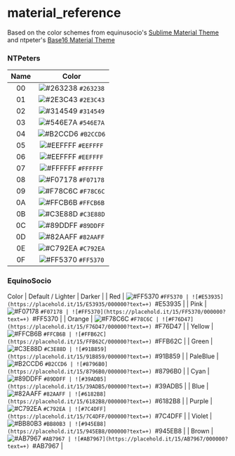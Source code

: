 # material_reference

Based on the color schemes from equinusocio's [Sublime Material Theme](https://github.com/equinusocio/material-theme) and ntpeter's [Base16 Material Theme](https://github.com/ntpeters/base16-materialtheme-scheme)

### NTPeters

| Name | Color |
|:-:|:--:|
| 00 |![#263238](https://placehold.it/15/263238/000000?text=+) `#263238` |
| 01 |![#2E3C43](https://placehold.it/15/2E3C43/000000?text=+) `#2E3C43` |
| 02 |![#314549](https://placehold.it/15/314549/000000?text=+) `#314549` |
| 03 |![#546E7A](https://placehold.it/15/546E7A/000000?text=+) `#546E7A` |
| 04 |![#B2CCD6](https://placehold.it/15/B2CCD6/000000?text=+) `#B2CCD6` |
| 05 |![#EEFFFF](https://placehold.it/15/EEFFFF/000000?text=+) `#EEFFFF` |
| 06 |![#EEFFFF](https://placehold.it/15/EEFFFF/000000?text=+) `#EEFFFF` |
| 07 |![#FFFFFF](https://placehold.it/15/FFFFFF/000000?text=+) `#FFFFFF` |
| 08 |![#F07178](https://placehold.it/15/F07178/000000?text=+) `#F07178` |
| 09 |![#F78C6C](https://placehold.it/15/F78C6C/000000?text=+) `#F78C6C` |
| 0A |![#FFCB6B](https://placehold.it/15/FFCB6B/000000?text=+) `#FFCB6B` |
| 0B |![#C3E88D](https://placehold.it/15/C3E88D/000000?text=+) `#C3E88D` |
| 0C |![#89DDFF](https://placehold.it/15/89DDFF/000000?text=+) `#89DDFF` |
| 0D |![#82AAFF](https://placehold.it/15/82AAFF/000000?text=+) `#82AAFF` |
| 0E |![#C792EA](https://placehold.it/15/C792EA/000000?text=+) `#C792EA` |
| 0F |![#FF5370](https://placehold.it/15/FF5370/000000?text=+) `#FF5370` |

### EquinoSocio
Color      | Default / Lighter |  Darker    |
| Red | ![#FF5370](https://placehold.it/15/FF5370/000000?text=+) `#FF5370 | ![#E53935](https://placehold.it/15/E53935/000000?text=+) `#E53935 |
| Pink | ![#F07178](https://placehold.it/15/F07178/000000?text=+) `#F07178 | ![#FF5370](https://placehold.it/15/FF5370/000000?text=+) `#FF5370 |
| Orange | ![#F78C6C](https://placehold.it/15/F78C6C/000000?text=+) `#F78C6C | ![#F76D47](https://placehold.it/15/F76D47/000000?text=+) `#F76D47 |
| Yellow | ![#FFCB6B](https://placehold.it/15/FFCB6B/000000?text=+) `#FFCB6B | ![#FFB62C](https://placehold.it/15/FFB62C/000000?text=+) `#FFB62C |
| Green | ![#C3E88D](https://placehold.it/15/C3E88D/000000?text=+) `#C3E88D | ![#91B859](https://placehold.it/15/91B859/000000?text=+) `#91B859 |
| PaleBlue | ![#B2CCD6](https://placehold.it/15/B2CCD6/000000?text=+) `#B2CCD6 | ![#8796B0](https://placehold.it/15/8796B0/000000?text=+) `#8796B0 |
| Cyan | ![#89DDFF](https://placehold.it/15/89DDFF/000000?text=+) `#89DDFF | ![#39ADB5](https://placehold.it/15/39ADB5/000000?text=+) `#39ADB5 |
| Blue | ![#82AAFF](https://placehold.it/15/82AAFF/000000?text=+) `#82AAFF | ![#6182B8](https://placehold.it/15/6182B8/000000?text=+) `#6182B8 |
| Purple | ![#C792EA](https://placehold.it/15/C792EA/000000?text=+) `#C792EA | ![#7C4DFF](https://placehold.it/15/7C4DFF/000000?text=+) `#7C4DFF |
| Violet | ![#BB80B3](https://placehold.it/15/BB80B3/000000?text=+) `#BB80B3 | ![#945EB8](https://placehold.it/15/945EB8/000000?text=+) `#945EB8 |
| Brown | ![#AB7967](https://placehold.it/15/AB7967/000000?text=+) `#AB7967 | ![#AB7967](https://placehold.it/15/AB7967/000000?text=+) `#AB7967 |
